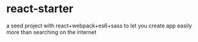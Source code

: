 # react-starter
a seed project with react+webpack+es6+sass to let you create app easily more than searching on the internet
